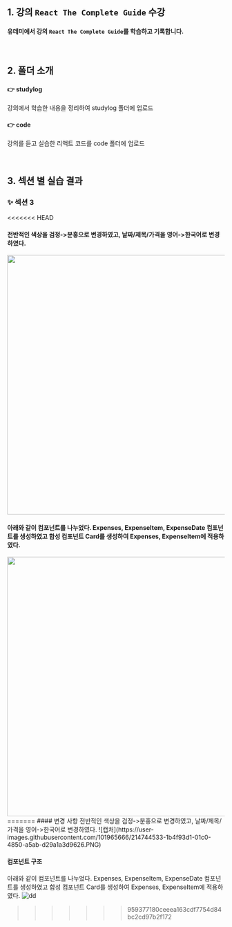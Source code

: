## 1. 강의 `React The Complete Guide` 수강
#### 유데미에서 강의 `React The Complete Guide`를 학습하고 기록합니다.

<br>

## 2. 폴더 소개
#### 👉 studylog
강의에서 학습한 내용을 정리하여 studylog 폴더에 업로드
#### 👉 code
강의를 듣고 실습한 리액트 코드를 code 폴더에 업로드

<br>

## 3. 섹션 별 실습 결과
### ✨ 섹션 3
<<<<<<< HEAD
#### 전반적인 색상을 검정->분홍으로 변경하였고, 날짜/제목/가격을 영어->한국어로 변경하였다. 
<img src='https://user-images.githubusercontent.com/101965666/214744533-1b4f93d1-01c0-4850-a5ab-d29a1a3d9626.PNG' width='600'>

#### 아래와 같이 컴포넌트를 나누었다. Expenses, ExpenseItem, ExpenseDate 컴포넌트를 생성하였고 합성 컴포넌트 Card를 생성하여 Expenses, ExpenseItem에 적용하였다.
<img src='https://user-images.githubusercontent.com/101965666/214746208-02063c4a-abc9-41c5-b5ad-f49455f30441.png' width='600'>
=======
#### 변경 사항
전반적인 색상을 검정->분홍으로 변경하였고, 날짜/제목/가격을 영어->한국어로 변경하였다. 
![캡처](https://user-images.githubusercontent.com/101965666/214744533-1b4f93d1-01c0-4850-a5ab-d29a1a3d9626.PNG)

#### 컴포넌트 구조
아래와 같이 컴포넌트를 나누었다. Expenses, ExpenseItem, ExpenseDate 컴포넌트를 생성하였고 합성 컴포넌트 Card를 생성하여 Expenses, ExpenseItem에 적용하였다.
![dd](https://user-images.githubusercontent.com/101965666/214746208-02063c4a-abc9-41c5-b5ad-f49455f30441.png)
>>>>>>> 959377180ceeea163cdf7754d84bc2cd97b2f172
